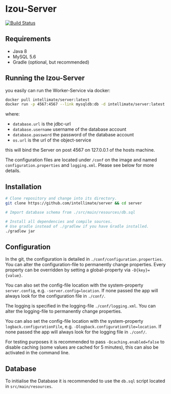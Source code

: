 # Izou-Server

[![Build Status](https://travis-ci.org/intellimate/Server.svg?branch=master)](https://travis-ci.org/intellimate/Server)

## Requirements

 * Java 8
 * MySQL 5.6
 * Gradle (optional, but recommended)
 
## Running the Izou-Server

you easily can run the Worker-Service via docker:

```bash
docker pull intellimate/server:latest
docker run -p 4567:4567 --link mysqldb:db -d intellimate/server:latest -Ddatabase.url=jdbc:mysql:url -Ddatabase.username=user -Ddatabase.password=password
```

where:
* `database.url` is the jdbc-url
* `database.username` username of the database account
* `database.password` the password of the database account
* `os.url` is the url of the object-service

this will bind the Server on post 4567 on 127.0.0.1 of the hosts machine.

The configuration files are located under `/conf` on the image and named `configuration.properties` and `logging.xml`.
Please see below for more details.
 
## Installation

```bash
# Clone repository and change into its directory.
git clone https://github.com/intellimate/server && cd server

# Import database schema from ./src/main/resources/db.sql

# Install all dependencies and compile sources.
# Use gradle instead of ./gradlew if you have Gradle installed.
./gradlew jar
```

## Configuration
 
In the git, the configuration is detailed in `./conf/configuration.properties`. You can alter the 
configuration-file to permanently change properties. Every property can be overridden by setting a global-property via
`-D{key}={value}`.

You can also set the config-file location with the system-property `server.config`, e.g. `-server.config=location`.
If none passed the app will always look for the configuration file in `./conf/`.

The logging is specified in the logging-file `./conf/logging.xml`. You can alter the logging-file to permanently change properties.

You can also set the config-file location with the system-property `logback.configurationFile`, e.g. `-Dlogback.configurationFile=location`.
If none passed the app will always look for the logging file in `./conf/`.

For testing purposes it is recommended to pass `-Dcaching.enabled=false` to disable caching (some values are cached for 5 minutes), this can also be activated in the command line.

## Database

To initialise the Database it is recommended to use the `db.sql` script located in `src/main/resources`. 
 


